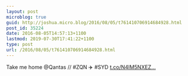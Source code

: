 ```yaml
---
layout: post
microblog: true
guid: http://joshua.micro.blog/2016/08/05/t761410706914684928.html
post_id: 35224
date: 2016-08-05T14:57:13+1100
lastmod: 2019-07-30T17:41:22+1100
type: post
url: /2016/08/05/t761410706914684928.html
---
```

Take me home @Qantas // #ZQN ✈️ #SYD [t.co/N4lM5NXEZ...](https://t.co/N4lM5NXEZf)
